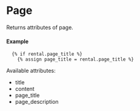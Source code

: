# Page

Returns attributes of page.

#### Example

~~~ liquid
  {% if rental.page_title %}
    {% assign page_title = rental.page_title %}
~~~

Available attributes:

* title
* content
* page_title
* page_description
